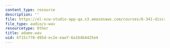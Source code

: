 ```yaml
---
content_type: resource
description: ''
file: https://ol-ocw-studio-app-qa.s3.amazonaws.com/courses/6-341-discrete-time-signal-processing-fall-2005/6f15c778d95dec2eeae76a164b4425e4_adame.wav
file_type: audio/x-wav
resourcetype: Other
title: adame.wav
uid: 6f15c778-d95d-ec2e-eae7-6a164b4425e4
---
```

